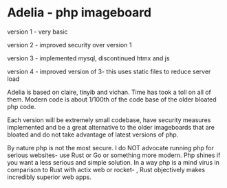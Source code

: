 # Adelia - php imageboard


version 1 - very basic 

version 2 - improved security over version 1 

version 3 - implemented mysql, discontinued htmx and js 

version 4 - improved version of 3- this uses static files to reduce server load






Adelia is based on claire, tinyib and vichan. Time has took a toll on all of them. Modern code is about 1/100th of the code base of the older bloated php code. 

Each version will be extremely small codebase, have security measures implemented and be a great alternative to the older imageboards that are bloated and do not take advantage of latest versions of php. 

By nature php is not the most secure. I do NOT advocate running php for serious websites- use Rust or Go or something more modern. Php shines if you want a less serious and simple solution. In a way php is a mind virus in comparison to Rust with actix web or rocket- , Rust objectively makes incredibly superior web apps. 
 
